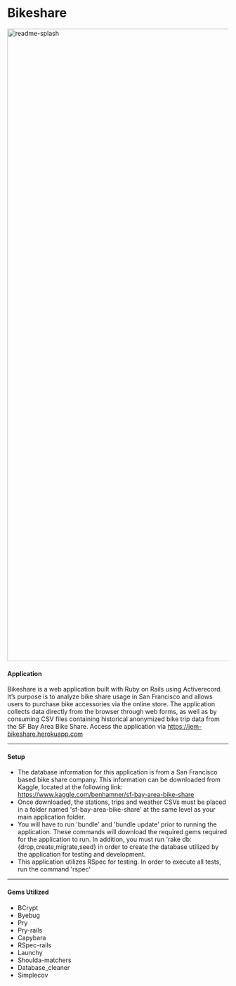 # Bikeshare
<img width="1440" alt="readme-splash" src="https://user-images.githubusercontent.com/33355897/43535327-e3623b4c-9576-11e8-9b41-48c3e419373b.png">

#### Application
Bikeshare is a web application built with Ruby on Rails using Activerecord. It’s purpose is to analyze bike share usage in San Francisco and allows users to purchase bike accessories via the online store. The application collects data directly from the browser through web forms, as well as by consuming CSV files containing historical anonymized bike trip data from the SF Bay Area Bike Share. Access the application via <https://jem-bikeshare.herokuapp.com>

---
#### Setup
- The database information for this application is from a San Francisco based bike share company.  This information can be downloaded from Kaggle, located at the following link: <https://www.kaggle.com/benhamner/sf-bay-area-bike-share>
- Once downloaded, the stations, trips and weather CSVs must be placed in a folder named 'sf-bay-area-bike-share' at the same level as your main application folder.
- You will have to run 'bundle' and 'bundle update' prior to running the application.  These commands will download the required gems required for the application to run.  In addition, you must run 'rake db:{drop,create,migrate,seed} in order to create the database utilized by the application for testing and development.  
- This application utilizes RSpec for testing.  In order to execute all tests, run the command 'rspec'

---

#### Gems Utilized
- BCrypt
- Byebug
- Pry
- Pry-rails
- Capybara
- RSpec-rails
- Launchy
- Shoulda-matchers
- Database_cleaner
- Simplecov
